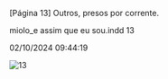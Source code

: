 [Página 13]
Outros,
presos por
corrente.

miolo_e assim que eu sou.indd 13

02/10/2024 09:44:19

![13](./img/page_13-01.jpg)
